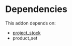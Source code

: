 # Dependencies

This addon depends on:

- [project_stock](../../../../odoo-bringout-oca-project-project_stock)
- product_set
